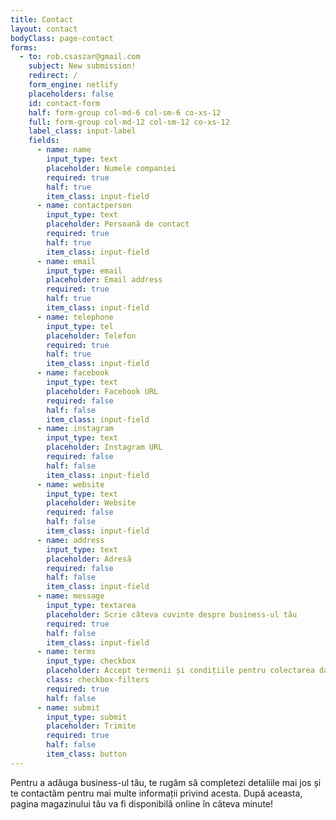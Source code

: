 ```yaml
---
title: Contact
layout: contact
bodyClass: page-contact
forms:
  - to: rob.csaszar@gmail.com
    subject: New submission!
    redirect: /
    form_engine: netlify
    placeholders: false
    id: contact-form
    half: form-group col-md-6 col-sm-6 co-xs-12
    full: form-group col-md-12 col-sm-12 co-xs-12
    label_class: input-label
    fields: 
      - name: name
        input_type: text
        placeholder: Numele companiei
        required: true
        half: true
        item_class: input-field
      - name: contactperson
        input_type: text
        placeholder: Persoană de contact
        required: true
        half: true
        item_class: input-field
      - name: email
        input_type: email
        placeholder: Email address
        required: true
        half: true
        item_class: input-field
      - name: telephone
        input_type: tel
        placeholder: Telefon
        required: true
        half: true
        item_class: input-field
      - name: facebook
        input_type: text
        placeholder: Facebook URL
        required: false
        half: false
        item_class: input-field
      - name: instagram
        input_type: text
        placeholder: Instagram URL
        required: false
        half: false
        item_class: input-field
      - name: website
        input_type: text
        placeholder: Website
        required: false
        half: false
        item_class: input-field
      - name: address
        input_type: text
        placeholder: Adresă
        required: false
        half: false
        item_class: input-field
      - name: message
        input_type: textarea
        placeholder: Scrie câteva cuvinte despre business-ul tău
        required: true
        half: false
        item_class: input-field
      - name: terms
        input_type: checkbox
        placeholder: Accept termenii și condițiile pentru colectarea datelor mele personale
        class: checkbox-filters
        required: true
        half: false
      - name: submit
        input_type: submit
        placeholder: Trimite
        required: true
        half: false
        item_class: button
---
```

Pentru a adăuga business-ul tău, te rugăm să completezi detaliile mai jos și te contactăm pentru mai multe informații privind acesta. După aceasta, pagina magazinului tău va fi disponibilă online în câteva minute!